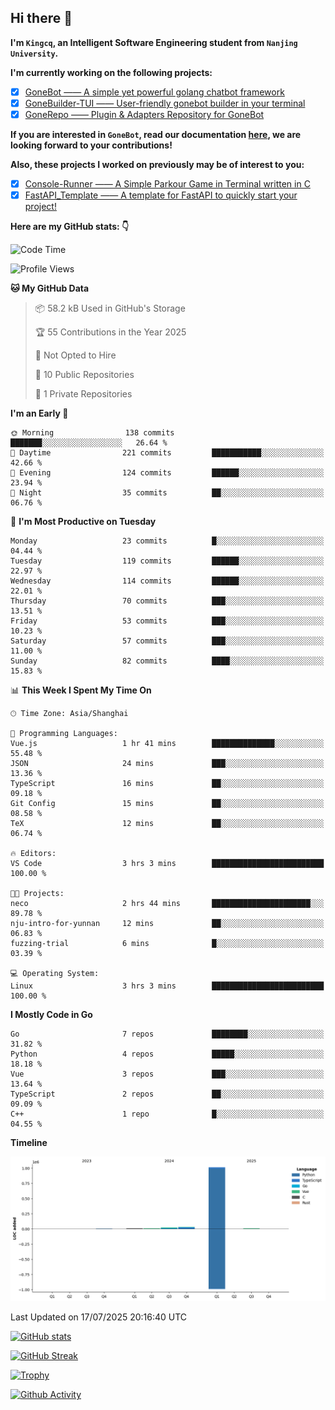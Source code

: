 ## Hi there 👋

**I'm `Kingcq`, an Intelligent Software Engineering student from `Nanjing University`.**

**I'm currently working on the following projects:**

- [x] [GoneBot —— A simple yet powerful golang chatbot framework](https://github.com/gonebot-dev/gonebot)
- [x] [GoneBuilder-TUI —— User-friendly gonebot builder in your terminal](https://github.com/gonebot-dev/gonebuilder-tui)
- [x] [GoneRepo —— Plugin & Adapters Repository for GoneBot](https://github.com/gonebot-dev/gonerepo)

**If you are interested in `GoneBot`, read our documentation [here](https://gonebot-dev.github.io/), we are looking forward to your contributions!**

**Also, these projects I worked on previously may be of interest to you:**

- [x] [Console-Runner —— A Simple Parkour Game in Terminal written in C](https://github.com/Kingcxp/Console-Runners)
- [x] [FastAPI_Template —— A template for FastAPI to quickly start your project!](https://github.com/Kingcxp/FastAPI_Template)

**Here are my GitHub stats: 👇**
<!--START_SECTION:waka-->
![Code Time](http://img.shields.io/badge/Code%20Time-1%2C769%20hrs%2058%20mins-blue)

![Profile Views](http://img.shields.io/badge/Profile%20Views-0-blue)

**🐱 My GitHub Data** 

> 📦 58.2 kB Used in GitHub's Storage 
 > 
> 🏆 55 Contributions in the Year 2025
 > 
> 🚫 Not Opted to Hire
 > 
> 📜 10 Public Repositories 
 > 
> 🔑 1 Private Repositories 
 > 
**I'm an Early 🐤** 

```text
🌞 Morning                138 commits         ███████░░░░░░░░░░░░░░░░░░   26.64 % 
🌆 Daytime                221 commits         ███████████░░░░░░░░░░░░░░   42.66 % 
🌃 Evening                124 commits         ██████░░░░░░░░░░░░░░░░░░░   23.94 % 
🌙 Night                  35 commits          ██░░░░░░░░░░░░░░░░░░░░░░░   06.76 % 
```
📅 **I'm Most Productive on Tuesday** 

```text
Monday                   23 commits          █░░░░░░░░░░░░░░░░░░░░░░░░   04.44 % 
Tuesday                  119 commits         ██████░░░░░░░░░░░░░░░░░░░   22.97 % 
Wednesday                114 commits         ██████░░░░░░░░░░░░░░░░░░░   22.01 % 
Thursday                 70 commits          ███░░░░░░░░░░░░░░░░░░░░░░   13.51 % 
Friday                   53 commits          ███░░░░░░░░░░░░░░░░░░░░░░   10.23 % 
Saturday                 57 commits          ███░░░░░░░░░░░░░░░░░░░░░░   11.00 % 
Sunday                   82 commits          ████░░░░░░░░░░░░░░░░░░░░░   15.83 % 
```


📊 **This Week I Spent My Time On** 

```text
🕑︎ Time Zone: Asia/Shanghai

💬 Programming Languages: 
Vue.js                   1 hr 41 mins        ██████████████░░░░░░░░░░░   55.48 % 
JSON                     24 mins             ███░░░░░░░░░░░░░░░░░░░░░░   13.36 % 
TypeScript               16 mins             ██░░░░░░░░░░░░░░░░░░░░░░░   09.18 % 
Git Config               15 mins             ██░░░░░░░░░░░░░░░░░░░░░░░   08.58 % 
TeX                      12 mins             ██░░░░░░░░░░░░░░░░░░░░░░░   06.74 % 

🔥 Editors: 
VS Code                  3 hrs 3 mins        █████████████████████████   100.00 % 

🐱‍💻 Projects: 
neco                     2 hrs 44 mins       ██████████████████████░░░   89.78 % 
nju-intro-for-yunnan     12 mins             ██░░░░░░░░░░░░░░░░░░░░░░░   06.83 % 
fuzzing-trial            6 mins              █░░░░░░░░░░░░░░░░░░░░░░░░   03.39 % 

💻 Operating System: 
Linux                    3 hrs 3 mins        █████████████████████████   100.00 % 
```

**I Mostly Code in Go** 

```text
Go                       7 repos             ████████░░░░░░░░░░░░░░░░░   31.82 % 
Python                   4 repos             █████░░░░░░░░░░░░░░░░░░░░   18.18 % 
Vue                      3 repos             ███░░░░░░░░░░░░░░░░░░░░░░   13.64 % 
TypeScript               2 repos             ██░░░░░░░░░░░░░░░░░░░░░░░   09.09 % 
C++                      1 repo              █░░░░░░░░░░░░░░░░░░░░░░░░   04.55 % 
```



**Timeline**

![Lines of Code chart](https://raw.githubusercontent.com/Kingcxp/Kingcxp/main/assets/bar_graph.png)


 Last Updated on 17/07/2025 20:16:40 UTC
<!--END_SECTION:waka-->

[![GitHub stats](https://github-readme-stats.vercel.app/api?username=Kingcxp&show_icons=true&count_private=true&theme=aura&hide_border=true&icon_color=FF4500&text_color=76EE00)](https://github.com/anuraghazra/github-readme-stats)    

[![GitHub Streak](https://github-readme-streak-stats.herokuapp.com/?user=Kingcxp&hide_border=true&theme=catppuccin-macchiato)](https://git.io/streak-stats)

[![Trophy](https://github-profile-trophy.vercel.app/?username=Kingcxp&theme=dracula)](https://github.com/ryo-ma/github-profile-trophy)

[![Github Activity](https://github-readme-activity-graph.vercel.app/graph?username=Kingcxp&theme=tokyo-night&hide_border=true)](https://github.com/ashutosh00710/github-readme-activity-graph)